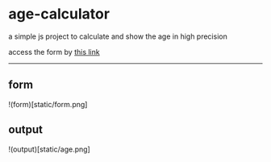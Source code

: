 # age-calculator
a simple js project to calculate and show the age in high precision 

access the form by [this link](https://masoudheidary.github.io/age-calculator/age-form.html)

---

## form
!(form)[static/form.png]

## output
!(output)[static/age.png]
